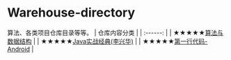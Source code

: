 # Warehouse-directory
算法、各类项目仓库目录等等。
| 仓库内容分类 |
| :------: |
| ★★★★★[算法与数据结构](https://github.com/wangyr45/Algorithm-and-data-structure) |
| ★★★★★[Java实战经典(李兴华)](https://github.com/wangyr45/Study-Java) |
| ★★★★★[第一行代码-Android](https://github.com/wangyr45/Android_study) |

